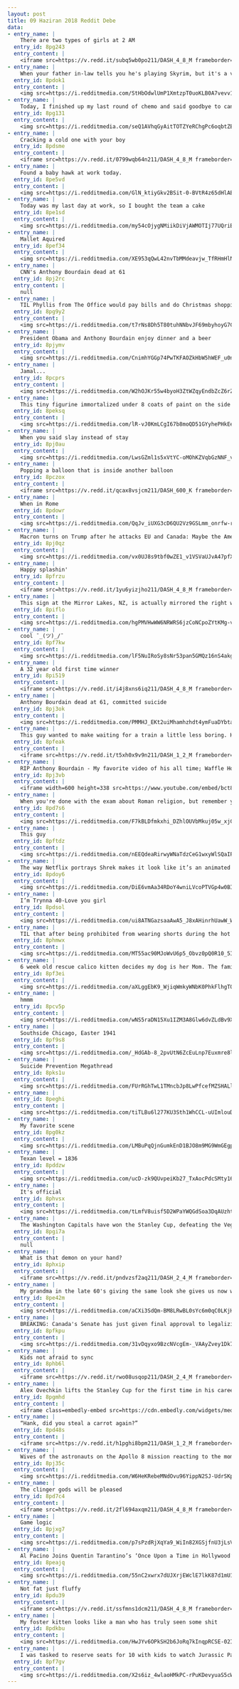 ```yaml
---
layout: post
title: 09 Haziran 2018 Reddit Debe
data:
- entry_name: |
    There are two types of girls at 2 AM
  entry_id: 8pg243
  entry_content: |
    <iframe src=https://v.redd.it/subq5wb0po211/DASH_4_8_M frameborder=0></iframe>
- entry_name: |
    When your father in-law tells you he's playing Skyrim, but it's a very slow game..
  entry_id: 8pdok1
  entry_content: |
    <img src=https://i.redditmedia.com/StHbOdwlUmP1XmtzpT0uoKLB0A7vevv1aopiY4fOSNw.jpg?s=beb3b164006e32ba4780c0271c6c3ee3 frameborder=0>
- entry_name: |
    Today, I finished up my last round of chemo and said goodbye to cancer!!
  entry_id: 8pg131
  entry_content: |
    <img src=https://i.redditmedia.com/seQ1AVhqGyAitTOTZYeRChgPc6oqbtZEzUFPUhEImpE.jpg?s=e0699229fdcea0202b805d00ee56759c frameborder=0>
- entry_name: |
    Cracking a cold one with your boy
  entry_id: 8pdsme
  entry_content: |
    <iframe src=https://v.redd.it/0799wqb64n211/DASH_4_8_M frameborder=0></iframe>
- entry_name: |
    Found a baby hawk at work today.
  entry_id: 8pe5vd
  entry_content: |
    <img src=https://i.redditmedia.com/GlN_ktiyGkv2BSit-0-BVtR4z65dHlAExU51TUmpKtE.jpg?s=96cd20d8302fdca3be8498687415bbd5 frameborder=0>
- entry_name: |
    Today was my last day at work, so I bought the team a cake
  entry_id: 8pe1sd
  entry_content: |
    <img src=https://i.redditmedia.com/my54cOjygNMiikDiVjAWMOTIj77UQriBjWnrO8Cya1c.jpg?s=3b8aa13d6138a88fec0c562291f1933d frameborder=0>
- entry_name: |
    Mallet Aquired
  entry_id: 8pef34
  entry_content: |
    <img src=https://i.redditmedia.com/XE953qQwL42nvTbMMdeavjw_TfRHmHlNpMo1_iNWG0g.jpg?s=55607e4c58e3353e824f2da1004b8c78 frameborder=0>
- entry_name: |
    CNN's Anthony Bourdain dead at 61
  entry_id: 8pj2rc
  entry_content: |
    null
- entry_name: |
    TIL Phyllis from The Office would pay bills and do Christmas shopping online from the office computers in the background.
  entry_id: 8pg9y2
  entry_content: |
    <img src=https://i.redditmedia.com/t7rNs8Dh5T80tuhNNbvJF69mbyhoyG7CIqQT8s67QWk.jpg?s=253d83c0f6fa310ee83c39390e29ca4c frameborder=0>
- entry_name: |
    President Obama and Anthony Bourdain enjoy dinner and a beer
  entry_id: 8pjymv
  entry_content: |
    <img src=https://i.redditmedia.com/CnimhYGGp74PwTKFAOZkHbW5hWEF_u0n9h8iZbOmAL4.jpg?s=c70f1801aaa5e59f4c063b08c851b04e frameborder=0>
- entry_name: |
    Jamal...
  entry_id: 8pcprs
  entry_content: |
    <img src=https://i.redditmedia.com/W2hOJKr55w4byoH3ZtWZqyEndbZcZ6rZyTuFYcZHHxQ.jpg?s=6fa4bde3c0253ef20a761344737bf157 frameborder=0>
- entry_name: |
    This tiny figurine immortalized under 8 coats of paint on the side of a building
  entry_id: 8peksq
  entry_content: |
    <img src=https://i.redditmedia.com/lR-vJ0KmLCgI67b8moQD51GYyhePHkEeRDfTlgCGgmc.jpg?s=1061a3d877ef9554ff246c6caf81e2d3 frameborder=0>
- entry_name: |
    When you said slay instead of stay
  entry_id: 8pj0au
  entry_content: |
    <img src=https://i.redditmedia.com/LwsGZml1s5xVtYC-oMOhKZVqbGzNNF_vyW-tVdjbeRM.jpg?s=eb648510e23978043c749e44c48114b2 frameborder=0>
- entry_name: |
    Popping a balloon that is inside another balloon
  entry_id: 8pczox
  entry_content: |
    <iframe src=https://v.redd.it/qcax8vsjcm211/DASH_600_K frameborder=0></iframe>
- entry_name: |
    When in Rome
  entry_id: 8pdowr
  entry_content: |
    <img src=https://i.redditmedia.com/QqJv_iUXG3cD6QU2Vz9GSLmm_onrfw-rjAazM8UNz_4.jpg?s=42bd1903dc4250794eaed222d5eb7b6f frameborder=0>
- entry_name: |
    Macron turns on Trump after he attacks EU and Canada: Maybe the American president doesn’t care about being isolated today, but we don’t mind being six, if needs be. Because these six represent values, an economic market, and more than anything, a real force at the international level today.
  entry_id: 8pj0qz
  entry_content: |
    <img src=https://i.redditmedia.com/vx0UJ8s9tbf0wZE1_v1VSVaUJvA47pfXE-ci_jfjEeM.jpg?s=67e33130c0dd9644bdb6447dd9f6cb05 frameborder=0>
- entry_name: |
    Happy splashin'
  entry_id: 8pfrzu
  entry_content: |
    <iframe src=https://v.redd.it/1yu6yizjho211/DASH_4_8_M frameborder=0></iframe>
- entry_name: |
    This sign at the Mirror Lakes, NZ, is actually mirrored the right way up in the lake!
  entry_id: 8piflo
  entry_content: |
    <img src=https://i.redditmedia.com/hgPMVHwWW6NRWRS6jzCoNCpoZYtKMg-vNIVNMUE3Mhw.jpg?s=1bd430949bc05c81785c376e30fe6af8 frameborder=0>
- entry_name: |
    cool ¯_(ツ)_/¯
  entry_id: 8pf7kw
  entry_content: |
    <img src=https://i.redditmedia.com/lF5NuIRoSy8sNr53pan5GMQz16nS4akgEWu2ZodR-Ec.png?s=c3ac4632b57f475d07bb307da2844904 frameborder=0>
- entry_name: |
    A 32 year old first time winner
  entry_id: 8pi519
  entry_content: |
    <iframe src=https://v.redd.it/i4j8xns6iq211/DASH_4_8_M frameborder=0></iframe>
- entry_name: |
    Anthony Bourdain dead at 61, committed suicide
  entry_id: 8pj3ok
  entry_content: |
    <img src=https://i.redditmedia.com/PMMHJ_EKt2uiMhamhzhdt4ymFuaDYbta1ZEuoX2tl7o.jpg?s=9564cbe6b822f80e4997251b9131d0f9 frameborder=0>
- entry_name: |
    This guy wanted to make waiting for a train a little less boring. He built the Cyclo Knitter, a man-powered machine that creates scarfs in 5 minutes to spread some joy.
  entry_id: 8pfeak
  entry_content: |
    <iframe src=https://v.redd.it/t5xh0x9v9n211/DASH_1_2_M frameborder=0></iframe>
- entry_name: |
    RIP Anthony Bourdain - My favorite video of his all time; Waffle House.
  entry_id: 8pj3vb
  entry_content: |
    <iframe width=600 height=338 src=https://www.youtube.com/embed/bct8stbZafI?start=2&feature=oembed&enablejsapi=1 frameborder=0 allow=autoplay; encrypted-media allowfullscreen></iframe>
- entry_name: |
    When you're done with the exam about Roman religion, but remember you wrote the God of the sea is Poseidon
  entry_id: 8pd7s6
  entry_content: |
    <img src=https://i.redditmedia.com/F7kBLDfmkxhi_DZhlOUVbMkuj05w_xjCQzPbiiuY8vQ.png?s=7b0551e365b9cf70a0654f9c32c89b48 frameborder=0>
- entry_name: |
    This guy
  entry_id: 8pftdz
  entry_content: |
    <img src=https://i.redditmedia.com/nEEQdeaRirwyWNaTdzCeG1wxyWlSQaIPEBeAG1PlN-k.jpg?s=fb43574a47bea59829ab9bd781cf25dc frameborder=0>
- entry_name: |
    The way Netflix portrays Shrek makes it look like it’s an animated porno...
  entry_id: 8pdoy6
  entry_content: |
    <img src=https://i.redditmedia.com/DiE6vmAa34RDoY4wniLVcoPTVGp4w0BIiQbLct2eufY.jpg?s=ffc9b69a49ac72bde1ca6e1fe3bad22a frameborder=0>
- entry_name: |
    I’m Trynna 40-Love you girl
  entry_id: 8pdsol
  entry_content: |
    <img src=https://i.redditmedia.com/ui8ATNGazsaaAwA5_J8xAHinrhUawW_W-Ui2bLKQvec.jpg?s=df25bb99a6bb2c2d7cc63e2a68cb5dec frameborder=0>
- entry_name: |
    TIL that after being prohibited from wearing shorts during the hot summer months, bus drivers in Sweden wore skirts to work, citing that since their women coworkers could wear skirts, it would be discriminatory to prohibit them from wearing skirts too.
  entry_id: 8phmwx
  entry_content: |
    <img src=https://i.redditmedia.com/MT55ac90MJoWvU6p5_Obvz0pQ0R10_5IuXdBRspv-JQ.jpg?s=77ee04e4b02cae6734bf623334be72ee frameborder=0>
- entry_name: |
    6 week old rescue calico kitten decides my dog is her Mom. The family resemblance is undeniable.
  entry_id: 8pf3ei
  entry_content: |
    <img src=https://i.redditmedia.com/aXLggEbK9_WjiqWmkyWNbK0PhkFlhgT0x6f_spGGyU4.jpg?s=99745bd6f97a9c46b07607fe42ed0f43 frameborder=0>
- entry_name: |
    hmmm
  entry_id: 8pcv5p
  entry_content: |
    <img src=https://i.redditmedia.com/wNS5raDN15Xu1IZM3A8Glw6dvZLdBv9X0eTMZPLGOos.jpg?s=3013988a9d81a49dca7abba03b73b78f frameborder=0>
- entry_name: |
    Southside Chicago, Easter 1941
  entry_id: 8pf9s8
  entry_content: |
    <img src=https://i.redditmedia.com/_HdGAb-8_2pvUtN6ZcEuLnp7Euxmre8lD9wVEQ0gUKU.jpg?s=d6fccb27d52dd7971d19665e69682fb0 frameborder=0>
- entry_name: |
    Suicide Prevention Megathread
  entry_id: 8pks1u
  entry_content: |
    <img src=https://i.redditmedia.com/FUrRGhTwL1TMncbJp8LwPfcefMZSHALlHi_BLNqB_F4.jpg?s=52f1e09721c7f60f8fe334d63771bd34 frameborder=0>
- entry_name: |
  entry_id: 8peghi
  entry_content: |
    <img src=https://i.redditmedia.com/tiTLBu6l277KU3Sth1WhCCL-uUImlouDgpyM58mZD7E.jpg?s=b8ff402a6d4cb54fff8069caac487d01 frameborder=0>
- entry_name: |
    My favorite scene
  entry_id: 8pg0kz
  entry_content: |
    <img src=https://i.redditmedia.com/LMBuPqQjnGumkEnD1BJO8m9MG9WmGEgpDeTzhLyr9Gs.jpg?s=b5f699a67e14900f34035b0782e1a120 frameborder=0>
- entry_name: |
    Texan level = 1836
  entry_id: 8pddzw
  entry_content: |
    <img src=https://i.redditmedia.com/ucD-zk9QUvpeiKb27_TxAocPdcSMty16ag-3PZzMtVk.jpg?s=8cdaab8854446bf88315bb34b9112001 frameborder=0>
- entry_name: |
    It's official
  entry_id: 8phvsx
  entry_content: |
    <img src=https://i.redditmedia.com/tLmfV8uisf5D2WPaYWQGdSoa3DqAUzhtKJK96tOIOFk.jpg?s=d4ffcae13d1269c809fb70d4accd2ac3 frameborder=0>
- entry_name: |
    The Washington Capitals have won the Stanley Cup, defeating the Vegas Golden Knights in 5 games.
  entry_id: 8pgi7a
  entry_content: |
    null
- entry_name: |
    What is that demon on your hand?
  entry_id: 8phxip
  entry_content: |
    <iframe src=https://v.redd.it/pndvzsf2aq211/DASH_2_4_M frameborder=0></iframe>
- entry_name: |
    My grandma in the late 60's giving the same look she gives us now when we annoy her.
  entry_id: 8pe42m
  entry_content: |
    <img src=https://i.redditmedia.com/aCXi3SdQm-BM8LRwBL0sYc6m0qC0LKjH-_RKEuKdRUc.jpg?s=73ba038a15a1331b53bff63edda4f8b9 frameborder=0>
- entry_name: |
    BREAKING: Canada's Senate has just given final approval to legalizing marijuana for everyone 18+!
  entry_id: 8pfkpu
  entry_content: |
    <img src=https://i.redditmedia.com/31vDqyxo9BzcNVcgEm-_VAAyZvey1Dk7ov_KgptBMvk.jpg?s=32e5201706eb3793d32b2bb1facdfd58 frameborder=0>
- entry_name: |
    Kids not afraid to sync
  entry_id: 8phb6l
  entry_content: |
    <iframe src=https://v.redd.it/rwo08usqop211/DASH_2_4_M frameborder=0></iframe>
- entry_name: |
    Alex Ovechkin lifts the Stanley Cup for the first time in his career!
  entry_id: 8pgmhd
  entry_content: |
    <iframe class=embedly-embed src=https://cdn.embedly.com/widgets/media.html?src=https%3A%2F%2Fstreamable.com%2Fo%2Fknit8&url=https%3A%2F%2Fstreamable.com%2Fknit8&image=https%3A%2F%2Fcdn-b-east.streamable.com%2Fimage%2Fknit8.jpg%3Ftoken%3DlNLS0S7gAqk7M01E-uT20A%26expires%3D1528435393&key=2aa3c4d5f3de4f5b9120b660ad850dc9&type=text%2Fhtml&schema=streamable width=600 height=338 scrolling=no frameborder=0 allowfullscreen></iframe>
- entry_name: |
    “Hank, did you steal a carrot again?”
  entry_id: 8pd48s
  entry_content: |
    <iframe src=https://v.redd.it/h1pghi8bpm211/DASH_1_2_M frameborder=0></iframe>
- entry_name: |
    Wives of the astronauts on the Apollo 8 mission reacting to the moment they first hear their husbands’ voices come through in orbit in 1968.
  entry_id: 8pj35c
  entry_content: |
    <img src=https://i.redditmedia.com/W6HeKRebeMNdOvu96YippN2SJ-UdrSKpq6VaTl3nRNc.jpg?s=434117c916c4f84078c1b7371a4a1010 frameborder=0>
- entry_name: |
    The clinger gods will be pleased
  entry_id: 8pd7c4
  entry_content: |
    <iframe src=https://v.redd.it/2fl694axqm211/DASH_4_8_M frameborder=0></iframe>
- entry_name: |
    Game logic
  entry_id: 8pjxg7
  entry_content: |
    <img src=https://i.redditmedia.com/p7sPzdRjXqYa9_WiIn82XGSjfnU3jLsVlau-w_pko40.jpg?s=017ffcd1887d910e5eeaa6fd0194aa14 frameborder=0>
- entry_name: |
    Al Pacino Joins Quentin Tarantino’s ‘Once Upon a Time in Hollywood’
  entry_id: 8peajq
  entry_content: |
    <img src=https://i.redditmedia.com/55nC2xwrx7dUJXrjEWclE7lkK87d1mU14sAUAPSr6MM.jpg?s=f8db57a29da512d56b2907a3a979ed2f frameborder=0>
- entry_name: |
    Not fat just fluffy
  entry_id: 8pdu39
  entry_content: |
    <iframe src=https://v.redd.it/ssfmns1dcm211/DASH_4_8_M frameborder=0></iframe>
- entry_name: |
    My foster kitten looks like a man who has truly seen some shit
  entry_id: 8pdkbu
  entry_content: |
    <img src=https://i.redditmedia.com/HwJYv6OPkSH2b6JoRq7kInqpRCSE-02Iu2V7xSfEgYM.jpg?s=56488b64bedb6a320777c99dee13ba2d frameborder=0>
- entry_name: |
    I was tasked to reserve seats for 10 with kids to watch Jurassic Park
  entry_id: 8pf7gv
  entry_content: |
    <img src=https://i.redditmedia.com/X2s6iz_4wlaoHMkPC-rPuKDevyuaS5cW9Fxp-6GloS4.png?s=573bbcc61274fed1fe679359f9074987 frameborder=0>
---
```

